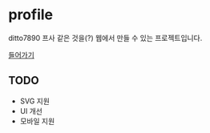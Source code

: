 # profile

ditto7890 프사 같은 것을(?) 웹에서 만들 수 있는 프로젝트입니다.

[들어가기](https://profile.ditto7890.xyz/)

## TODO

* SVG 지원
* UI 개선
* 모바일 지원
